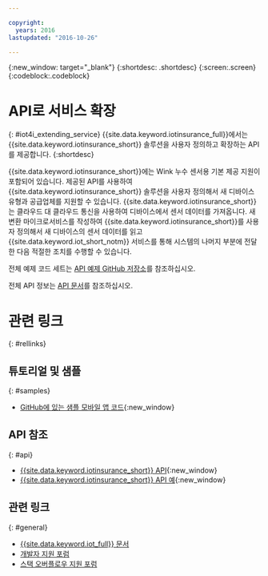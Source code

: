 ```yaml
---

copyright:
  years: 2016
lastupdated: "2016-10-26"

---
```




{:new_window: target="\_blank"}
{:shortdesc: .shortdesc}
{:screen:.screen}
{:codeblock:.codeblock}


# API로 서비스 확장
{: #iot4i_extending_service}
{{site.data.keyword.iotinsurance_full}}에서는 {{site.data.keyword.iotinsurance_short}} 솔루션을 사용자 정의하고 확장하는 API를 제공합니다.
{:shortdesc}

{{site.data.keyword.iotinsurance_short}}에는 Wink 누수 센서용 기본 제공 지원이 포함되어 있습니다. 제공된 API를 사용하여 {{site.data.keyword.iotinsurance_short}} 솔루션을 사용자 정의해서 새 디바이스 유형과 공급업체를 지원할 수 있습니다. {{site.data.keyword.iotinsurance_short}}는 클라우드 대 클라우드 통신을 사용하여 디바이스에서 센서 데이터를 가져옵니다. 새 변환 마이크로서비스를 작성하여 {{site.data.keyword.iotinsurance_short}}를 사용자 정의해서 새 디바이스의 센서 데이터를 읽고 {{site.data.keyword.iot_short_notm}} 서비스를 통해 시스템의 나머지 부분에 전달한 다음 적절한 조치를 수행할 수 있습니다. 

전체 예제 코드 세트는 [API 예제 GitHub 저장소](https://github.com/IBM-Bluemix/iot4i-api-examples-nodejs/#iot-for-insurance-api-examples)를 참조하십시오.

전체 API 정보는 [API 문서](https://iot4i-api-docs.mybluemix.net/)를 참조하십시오. 


# 관련 링크
{: #rellinks}

## 튜토리얼 및 샘플
{: #samples}
* [GitHub에 있는 샘플 모바일 앱 코드](https://github.com/ibm-watson-iot/ioti-mobile){:new_window}

## API 참조
{: #api}
* [{{site.data.keyword.iotinsurance_short}} API](https://iot4i-api-docs.mybluemix.net/){:new_window}
* [{{site.data.keyword.iotinsurance_short}} API 예](https://github.com/IBM-Bluemix/iot4i-api-examples-nodejs/#iot-for-insurance-api-examples){:new_window}

## 관련 링크
{: #general}
* [{{site.data.keyword.iot_full}} 문서](https://console.ng.bluemix.net/docs/services/IoT/index.html)
* [개발자 지원 포럼](https://developer.ibm.com/answers/search.html?f=&type=question&redirect=search%2Fsearch&sort=relevance&q=%2B[iot]%20%2B[bluemix])
* [스택 오버플로우 지원 포럼](http://stackoverflow.com/questions/tagged/ibm-bluemix)
